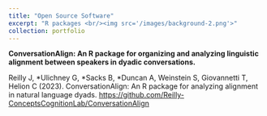 ```yaml
---
title: "Open Source Software"
excerpt: "R packages <br/><img src='/images/background-2.png'>"
collection: portfolio
---
```


**ConversationAlign: An R package for organizing and analyzing linguistic alignment between speakers in dyadic conversations.**

Reilly J, *Ulichney G, *Sacks B, *Duncan A, Weinstein S, Giovannetti T, Helion C (2023). ConversationAlign: An R package for analyzing alignment in natural language dyads. https://github.com/Reilly-ConceptsCognitionLab/ConversationAlign

